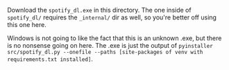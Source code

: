 Download the `spotify_dl.exe` in this directory.  The one inside of `spotify_dl/` requires the `_internal/` dir as well, so you're better off using this one here.

Windows is not going to like the fact that this is an unknown .exe, but there is no nonsense going on here.  The .exe is just the output of `pyinstaller src/spotify_dl.py --onefile --paths [site-packages of venv with requirements.txt installed]`.
